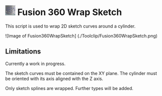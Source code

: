# ![Fusion360WrapSketch](./resources/32x32.png) Fusion 360 Wrap Sketch

This script is used to wrap 2D sketch curves around a cylinder.

![Image of Fusion360WrapSketch]
(./Toolclip/Fusion360WrapSketch.png)

## Limitations

Currently a work in progress.

The sketch curves must be contained on the XY plane.  The cylinder must be oriented with its axis aligned with the Z axis.

Only sketch splines are wrapped.  Further types will be added.
